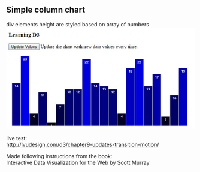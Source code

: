 ## Simple column chart  

div elements height are styled based on array of numbers   
![image](https://raw.githubusercontent.com/LiviuLvu/d3-learning-data-visualisation/master/chapter9-updates-transition-motion/chapter9-updates-transition-motion.jpg)   

live test:   
http://lvudesign.com/d3/chapter9-updates-transition-motion/

Made following instructions from the book:   
Interactive Data Visualization for the Web by Scott Murray
